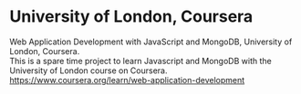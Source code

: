 # University of London, Coursera
Web Application Development with JavaScript and MongoDB, University of London, Coursera.<br/>
This is a spare time project to learn Javascript and MongoDB with the University of London course on Coursera.
<br/>
https://www.coursera.org/learn/web-application-development
